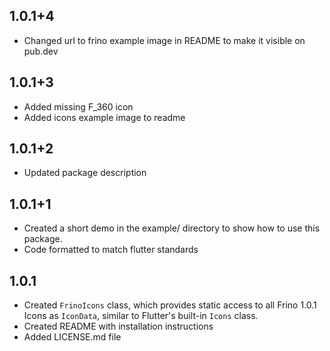 ## 1.0.1+4

* Changed url to frino example image in README to make it visible on pub.dev

## 1.0.1+3

* Added missing F_360 icon
* Added icons example image to readme

## 1.0.1+2

* Updated package description

## 1.0.1+1

* Created a short demo in the example/ directory to show how to use this package.
* Code formatted to match flutter standards

## 1.0.1

* Created `FrinoIcons` class, which provides static access to all Frino 1.0.1 Icons as `IconData`, similar to Flutter's built-in `Icons` class.
* Created README with installation instructions
* Added LICENSE.md file

